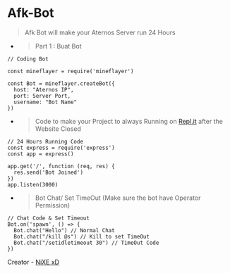 # Afk-Bot
> Afk Bot will make your Aternos Server run 24 Hours
* > Part 1 : Buat Bot
```
// Coding Bot

const mineflayer = require('mineflayer')

const Bot = mineflayer.createBot({
  host: "Aternos IP",
  port: Server Port,
  username: "Bot Name"
})
```
* > Code to make your Project to always Running on [Repl.it](https://replit.com) after the Website Closed

```
// 24 Hours Running Code
const express = require('express')
const app = express()

app.get('/', function (req, res) {
  res.send('Bot Joined')
})
app.listen(3000)
```

* > Bot Chat/ Set TimeOut (Make sure the bot have Operator Permission)
```
// Chat Code & Set Timeout
Bot.on('spawn', () => {
  Bot.chat("Hello") // Normal Chat
  Bot.chat("/kill @s") // Kill to set TimeOut
  Bot.chat("/setidletimeout 30") // TimeOut Code
})
```
Creator - [NiXE xD](https://www.youtube.com/channel/UCK9F2ptByYjY4UOqMn4UXNQ?sub_confirmation=1)
